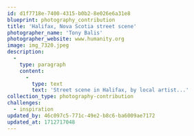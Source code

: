 ```yaml
---
id: d1f7718e-7400-4315-b0b2-8e026e6a31e8
blueprint: photography_contribution
title: 'Halifax, Nova Scotia street scene'
photographer_name: 'Tony Balis'
photographer_website: www.humanity.org
image: img_7320.jpeg
description:
  -
    type: paragraph
    content:
      -
        type: text
        text: 'Street scene in Halifax, by local artist...'
collection_type: photography-contribution
challenges:
  - inspiration
updated_by: 46c097c5-771c-49e2-b8c6-ba6009ae7172
updated_at: 1712717048
---
```

